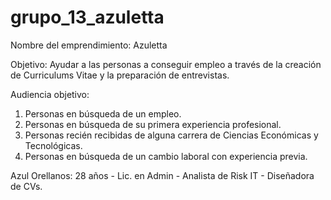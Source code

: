 # grupo_13_azuletta

Nombre del emprendimiento: Azuletta

Objetivo: Ayudar a las personas a conseguir empleo a través de la creación de Curriculums Vitae y la preparación de entrevistas. 

Audiencia objetivo: 
1. Personas en búsqueda de un empleo. 
2. Personas en búsqueda de su primera experiencia profesional. 
3. Personas recién recibidas de alguna carrera de Ciencias Económicas y Tecnológicas. 
4. Personas en búsqueda de un cambio laboral con experiencia previa.



Azul Orellanos: 28 años - Lic. en Admin - Analista de Risk IT - Diseñadora de CVs.

